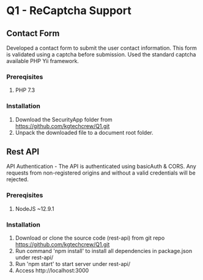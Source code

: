 # Q1 - ReCaptcha Support

## Contact Form

Developed a contact form to submit the user contact information. This form is validated using a captcha before submission. Used the standard captcha available PHP Yii framework.

### Prereqisites

1. PHP 7.3

### Installation

1. Download the SecurityApp folder from https://github.com/kgtechcrew/Q1.git
2. Unpack the downloaded file to a document root folder.

## Rest API
API Authentication - The API is authenticated using basicAuth & CORS. Any requests from non-registered origins and without a valid credentials will be rejected.

### Prereqisites

1. NodeJS ~12.9.1

### Installation

1. Download or clone the source code (rest-api) from git repo https://github.com/kgtechcrew/Q1.git
2. Run command 'npm install' to install all dependencies in package.json under rest-api/
4. Run 'npm start' to start server under rest-api/
5. Access http://localhost:3000
